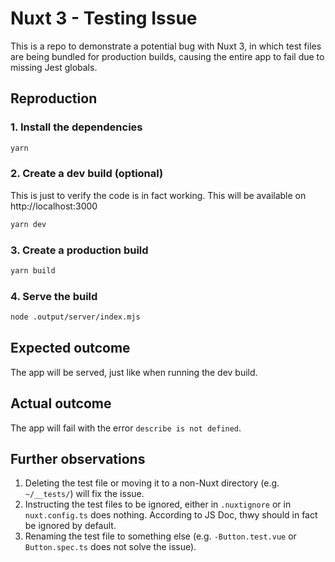 # Nuxt 3 - Testing Issue

This is a repo to demonstrate a potential bug with Nuxt 3, in which test files are being bundled for production builds, causing the entire app to fail due to missing Jest globals.

## Reproduction

### 1. Install the dependencies

```bash
yarn
```

### 2. Create a dev build (optional)

This is just to verify the code is in fact working. This will be available on http://localhost:3000

```bash
yarn dev
```

### 3. Create a production build

```bash
yarn build
```

### 4. Serve the build

```bash
node .output/server/index.mjs
```

## Expected outcome

The app will be served, just like when running the dev build.

## Actual outcome

The app will fail with the error `describe is not defined`.

## Further observations

1. Deleting the test file or moving it to a non-Nuxt directory (e.g. `~/__tests/`) will fix the issue.
2. Instructing the test files to be ignored, either in `.nuxtignore` or in `nuxt.config.ts` does nothing. According to JS Doc, thwy should in fact be ignored by default.
3. Renaming the test file to something else (e.g. `-Button.test.vue` or `Button.spec.ts` does not solve the issue).
